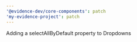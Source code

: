 ```yaml
---
'@evidence-dev/core-components': patch
'my-evidence-project': patch
---
```


Adding a selectAllByDefault property to Dropdowns
